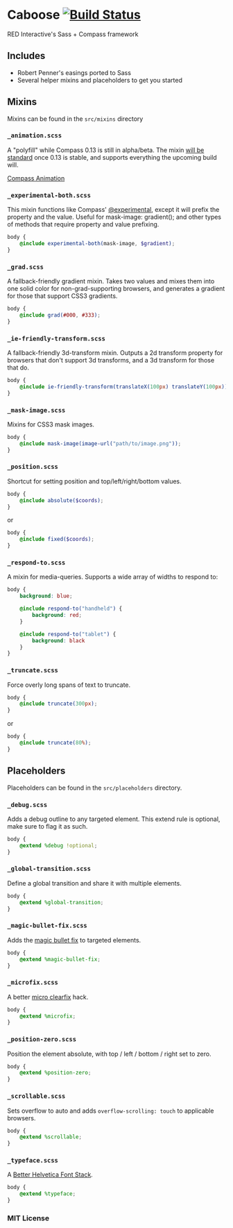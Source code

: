 Caboose [![Build Status](https://secure.travis-ci.org/ff0000/caboose.png)](http://travis-ci.org/ff0000/caboose)
=======

RED Interactive's Sass + Compass framework

## Includes

* Robert Penner's easings ported to Sass
* Several helper mixins and placeholders to get you started

## Mixins

Mixins can be found in the `src/mixins` directory

### `_animation.scss`

A "polyfill" while Compass 0.13 is still in alpha/beta. The mixin [will be standard](https://github.com/chriseppstein/compass/blob/master/frameworks/compass/stylesheets/compass/css3/_animation.scss) once 0.13 is stable, and supports everything the upcoming build will.

[Compass Animation](http://beta.compass-style.org/reference/compass/css3/animation/)

### `_experimental-both.scss`

This mixin functions like Compass' [@experimental](http://compass-style.org/reference/compass/css3/shared/#mixin-experimental), except it will prefix the property and the value. Useful for mask-image: gradient(); and other types of methods that require property and value prefixing.

```scss
body {
	@include experimental-both(mask-image, $gradient);
}
```

### `_grad.scss`

A fallback-friendly gradient mixin. Takes two values and mixes them into one solid color for non-grad-supporting browsers, and generates a gradient for those that support CSS3 gradients.

```scss
body {
	@include grad(#000, #333);
}
```

### `_ie-friendly-transform.scss`

A fallback-friendly 3d-transform mixin. Outputs a 2d transform property for browsers that don't support 3d transforms, and a 3d transform for those that do.

```scss
body {
	@include ie-friendly-transform(translateX(100px) translateY(100px));
}
```

### `_mask-image.scss`

Mixins for CSS3 mask images.

```scss
body {
	@include mask-image(image-url("path/to/image.png"));
}
```

### `_position.scss`

Shortcut for setting position and top/left/right/bottom values.

```scss
body {
	@include absolute($coords);
}
```

or

```scss
body {
	@include fixed($coords);
}
```

### `_respond-to.scss`

A mixin for media-queries. Supports a wide array of widths to respond to:

```scss
body {
	background: blue;

	@include respond-to("handheld") {
		background: red;
	}

	@include respond-to("tablet") {
		background: black
	}
}
```

### `_truncate.scss`

Force overly long spans of text to truncate.

```scss
body {
	@include truncate(300px);
}
```

or

```scss
body {
	@include truncate(80%);
}
```

## Placeholders

Placeholders can be found in the `src/placeholders` directory.

### `_debug.scss`

Adds a debug outline to any targeted element. This extend rule is optional, make sure to flag it as such.

```scss
body {
	@extend %debug !optional;
}
```

### `_global-transition.scss`

Define a global transition and share it with multiple elements.

```scss
body {
	@extend %global-transition;
}
```

### `_magic-bullet-fix.scss`

Adds the [magic bullet fix](http://www.html5rocks.com/en/tutorials/speed/html5/#transanim) to targeted elements.

```scss
body {
	@extend %magic-bullet-fix;
}
```

### `_microfix.scss`

A better [micro clearfix](http://nicolasgallagher.com/micro-clearfix-hack/) hack.

```scss
body {
	@extend %microfix;
}
```

### `_position-zero.scss`

Position the element absolute, with top / left / bottom / right set to zero.

```scss
body {
	@extend %position-zero;
}
```

### `_scrollable.scss`

Sets overflow to auto and adds `overflow-scrolling: touch` to applicable browsers.

```scss
body {
	@extend %scrollable;
}
```

### `_typeface.scss`

A [Better Helvetica Font Stack](http://j.mp/9t6O6Z).

```scss
body {
	@extend %typeface;
}
```

### MIT License
